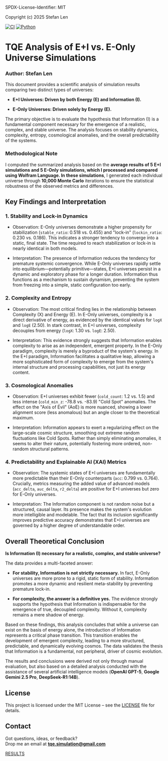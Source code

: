 SPDX-License-Identifier: MIT

Copyright (c) 2025 Stefan Len

[![CI](https://github.com/SteviLen420/TQE_simulation/actions/workflows/ci.yml/badge.svg?branch=main)](https://github.com/SteviLen420/TQE_simulation/actions/workflows/ci.yml)
[![Python](https://img.shields.io/badge/python-3.9%20|%203.10%20|%203.11-blue)](https://www.python.org/doc/)

# TQE Analysis of E+I vs. E-Only Universe Simulations
### Author: Stefan Len

This document provides a scientific analysis of simulation results comparing two distinct types of universes:

* **E+I Universes: Driven by both Energy (E) and Information (I).**

* **E-Only Universes: Driven solely by Energy (E).**

The primary objective is to evaluate the hypothesis that Information (I) is a fundamental component necessary for the emergence of a realistic, complex, and stable universe. The analysis focuses on stability dynamics, complexity, entropy, cosmological anomalies, and the overall predictability of the systems.

### Methodological Note

I computed the summarized analysis based on the **average results of 5 E+I simulations and 5 E-Only simulations, which I processed and compared using Wolfram Language.
In these simulations**, I generated each individual universe through **10,000 Monte Carlo** iterations to ensure the statistical robustness of the observed metrics and differences.

## Key Findings and Interpretation

### 1. Stability and Lock-in Dynamics
* Observation: E-Only universes demonstrate a higher propensity for stabilization (`stable_ratio`: 0.518 vs. 0.455) and "lock-in" (`lockin_ratio`: 0.230 vs. 0.186). This indicates a stronger tendency to converge into a static, final state. The time required to reach stabilization or lock-in is nearly identical in both models.

* Interpretation: The presence of Information reduces the tendency for premature systemic convergence. While E-Only universes rapidly settle into equilibrium—potentially primitive—states, E+I universes persist in a dynamic and exploratory phase for a longer duration. Information thus functions as a mechanism to sustain dynamism, preventing the system from freezing into a simple, static configuration too early.

### 2. Complexity and Entropy
* Observation: The most critical finding lies in the relationship between Complexity (X) and Energy (E). In E-Only universes, complexity is a direct derivative of energy, as evidenced by the identical values for `logX` and `logE` (2.50). In stark contrast, in E+I universes, complexity decouples from energy (`logX`: 1.30 vs. `logE`: 2.50).

* Interpretation: This evidence strongly suggests that Information enables complexity to arise as an independent, emergent property. In the E-Only paradigm, complexity is merely a byproduct of the system's energy. In the E+I paradigm, Information facilitates a qualitative leap, allowing a more sophisticated form of complexity to emerge from the system's internal structure and processing capabilities, not just its energy content.

### 3. Cosmological Anomalies
* Observation: E+I universes exhibit fewer (`cold_count`: 1.2 vs. 1.5) and less intense (`cold_min_z`: -78.8 vs. -83.9) "Cold Spot" anomalies. The effect on the "Axis of Evil" (AoE) is more nuanced, showing a lower alignment score (less anomalous) but an angle closer to the theoretical maximum.

* Interpretation: Information appears to exert a regularizing effect on the large-scale cosmic structure, smoothing out extreme random fluctuations like Cold Spots. Rather than simply eliminating anomalies, it seems to alter their nature, potentially fostering more ordered, non-random structural patterns.

### 4. Predictability and Explainable AI (XAI) Metrics
* Observation: The systemic states of E+I universes are fundamentally more predictable than their E-Only counterparts (`acc`: 0.799 vs. 0.764). Crucially, metrics measuring the added value of advanced models (`acc_delta`, `auc_delta`, `r2_delta`) are positive for E+I universes but zero for E-Only universes.

* Interpretation: The Information component is not random noise but a structured, causal layer. Its presence makes the system's evolution more intelligible and modelable. The fact that its inclusion significantly improves predictive accuracy demonstrates that E+I universes are governed by a higher degree of understandable order.

## Overall Theoretical Conclusion
**Is Information (I) necessary for a realistic, complex, and stable universe?**

The data provides a multi-faceted answer:

* **For stability, Information is not strictly necessary.** In fact, E-Only universes are more prone to a rigid, static form of stability. Information promotes a more dynamic and resilient meta-stability by preventing premature lock-in.

* **For complexity, the answer is a definitive yes.** The evidence strongly supports the hypothesis that Information is indispensable for the emergence of true, decoupled complexity. Without it, complexity remains a mere shadow of energy.

Based on these findings, this analysis concludes that while a universe can exist on the basis of energy alone, the introduction of Information represents a critical phase transition. This transition enables the development of emergent complexity, leading to a more structured, predictable, and dynamically evolving cosmos. The data validates the thesis that Information is a fundamental, not peripheral, driver of cosmic evolution.

The results and conclusions were derived not only through manual evaluation, but also based on a detailed analysis conducted with the assistance of several artificial intelligence models (**OpenAI GPT-5**, **Google Gemini 2.5 Pro**, **DeepSeek-R1:14B**).

## License
This project is licensed under the MIT License – see the [LICENSE](../../LICENSE) file for details.

## Contact

Got questions, ideas, or feedback?  
Drop me an email at **tqe.simulation@gmail.com** 
    
[RESULTS](../../RESULTS)
